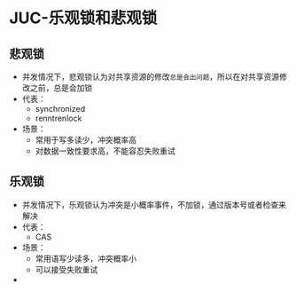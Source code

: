 # JUC-乐观锁和悲观锁

## 悲观锁

- 并发情况下，悲观锁认为对共享资源的修改`总是会出问题`，所以在对共享资源修改之前，总是会加锁
- 代表：
  - synchronized 
  - renntrenlock
- 场景：
  - 常用于写多读少，冲突概率高
  - 对数据一致性要求高，不能容忍失败重试

## 乐观锁

- 并发情况下，乐观锁认为冲突是小概率事件，不加锁，通过版本号或者检查来解决
- 代表：
  - CAS
- 场景：
  - 常用语写少读多，冲突概率小
  - 可以接受失败重试
- 